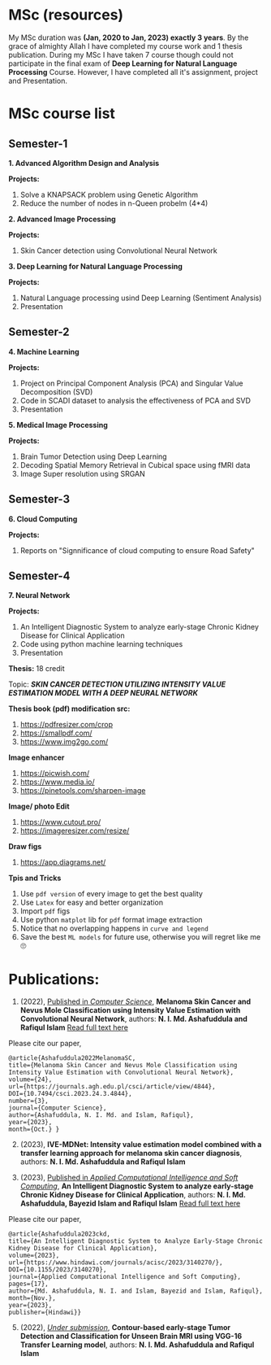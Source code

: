 # MSc (resources)

My MSc duration was **(Jan, 2020 to Jan, 2023) exactly 3 years**. By the grace of almighty Allah I have completed my course work and 1 thesis publication.
During my MSc I have taken 7 course though could not participate in the final exam of **Deep Learning for Natural Language Processing** Course. However, I have completed all it's assignment,
project and Presentation.

# MSc course list
## Semester-1

**1.  Advanced Algorithm Design and Analysis**

**Projects:**
1.  Solve a KNAPSACK problem using Genetic Algorithm
2.  Reduce the number of nodes in n-Queen probelm (4*4)

**2.  Advanced Image Processing**

**Projects:**
1.  Skin Cancer detection using Convolutional Neural Network

**3.  Deep Learning for Natural Language Processing**

**Projects:**
1.  Natural Language processing usind Deep Learning (Sentiment Analysis)
2.  Presentation 

## Semester-2

**4.  Machine Learning**

**Projects:**
1. Project on Principal Component Analysis (PCA) and Singular Value Decomposition (SVD)
2. Code in SCADI dataset to analysis the effectiveness of PCA and SVD
3. Presentation

**5.  Medical Image Processing**

**Projects:**
1.  Brain Tumor Detection using Deep Learning
2.  Decoding Spatial Memory Retrieval in Cubical space using fMRI data
3.  Image Super resolution using SRGAN

## Semester-3

**6.  Cloud Computing**

**Projects:**
1. Reports on "Signnificance of cloud computing to ensure Road Safety"

## Semester-4

**7.  Neural Network**

**Projects:**
1.  An Intelligent Diagnostic System to analyze early-stage Chronic Kidney Disease for Clinical Application
2.  Code using python machine learning techniques
3.  Presentation

**Thesis:** 18 credit

Topic: ***SKIN CANCER DETECTION UTILIZING INTENSITY VALUE ESTIMATION MODEL WITH A DEEP NEURAL NETWORK***

**Thesis book (pdf) modification src:**

1.  https://pdfresizer.com/crop
2.  https://smallpdf.com/
3.  https://www.img2go.com/

**Image enhancer**

1.  https://picwish.com/
2.  https://www.media.io/
3.  https://pinetools.com/sharpen-image

**Image/ photo Edit**

1.  https://www.cutout.pro/
2.  https://imageresizer.com/resize/

**Draw figs**

1.  https://app.diagrams.net/

**Tpis and Tricks**

1.  Use ``pdf version`` of every image to get the best quality
2.  Use ``Latex`` for easy and better organization
3.  Import ``pdf`` figs
4.  Use python ``matplot`` lib for ``pdf`` format image extraction
5.  Notice that no overlapping happens in ``curve and legend``
6.  Save the best ``ML models`` for future use, otherwise you will regret like me 🙄

# Publications:

1.  (2022), <ins>Published in *Computer Science*</ins>, **Melanoma Skin Cancer and Nevus Mole Classification using Intensity Value Estimation with Convolutional Neural Network**, authors: **N. I. Md. Ashafuddula and Rafiqul Islam**
[Read full text here](https://journals.agh.edu.pl/csci/article/view/4844)

Please cite our paper,

```
@article{Ashafuddula2022MelanomaSC, 
title={Melanoma Skin Cancer and Nevus Mole Classification using Intensity Value Estimation with Convolutional Neural Network}, 
volume={24}, 
url={https://journals.agh.edu.pl/csci/article/view/4844}, 
DOI={10.7494/csci.2023.24.3.4844}, 
number={3}, 
journal={Computer Science}, 
author={Ashafuddula, N. I. Md. and Islam, Rafiqul}, 
year={2023}, 
month={Oct.} }
```


2.  (2023), **IVE-MDNet: Intensity value estimation model combined with a transfer learning approach for melanoma skin cancer diagnosis**, authors: **N. I. Md. Ashafuddula and Rafiqul Islam**

3.  (2023), <ins>Published in *Applied Computational Intelligence and Soft Computing*</ins>, **An Intelligent Diagnostic System to analyze early-stage Chronic Kidney Disease for Clinical Application**, authors: **N. I. Md. Ashafuddula, Bayezid Islam and Rafiqul Islam**
[Read full text here](https://www.hindawi.com/journals/acisc/2023/3140270/)

Please cite our paper,

```
@article{Ashafuddula2023ckd, 
title={An Intelligent Diagnostic System to Analyze Early-Stage Chronic Kidney Disease for Clinical Application}, 
volume={2023}, 
url={https://www.hindawi.com/journals/acisc/2023/3140270/}, 
DOI={10.1155/2023/3140270},  
journal={Applied Computational Intelligence and Soft Computing},
pages={17},
author={Md. Ashafuddula, N. I. and Islam, Bayezid and Islam, Rafiqul},
month={Nov.},
year={2023},
publisher={Hindawi}}
```

5.  (2022), <ins>*Under submission*</ins>, **Contour-based early-stage Tumor Detection and Classification for Unseen Brain MRI using VGG-16 Transfer Learning model**, authors: **N. I. Md. Ashafuddula and Rafiqul Islam**


